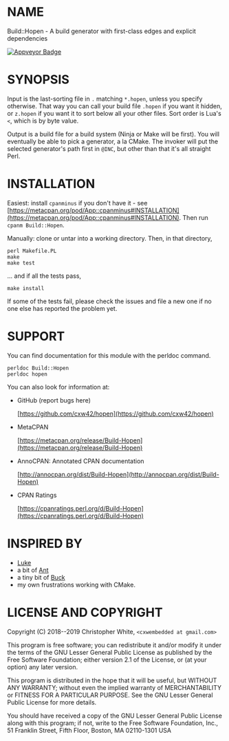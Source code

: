 # NAME

Build::Hopen - A build generator with first-class edges and explicit dependencies

[![Appveyor Badge](https://ci.appveyor.com/api/projects/status/github/cxw42/hopen?svg=true)](https://ci.appveyor.com/project/cxw42/hopen)

# SYNOPSIS

Input is the last-sorting file in `.` matching `*.hopen`, unless you
specify otherwise.  That way you can call your build file `.hopen` if
you want it hidden, or `z.hopen` if you want it to sort below all your other
files.  Sort order is Lua's `<`, which is by byte value.

Output is a build file for a build system (Ninja or Make will
be first).  You will eventually be able to pick a generator, a la CMake.
The invoker will put the selected generator's path
first in `@INC`, but other than that it's all straight Perl.

# INSTALLATION

Easiest: install `cpanminus` if you don't have it - see
[https://metacpan.org/pod/App::cpanminus#INSTALLATION](https://metacpan.org/pod/App::cpanminus#INSTALLATION).  Then run
`cpanm Build::Hopen`.

Manually: clone or untar into a working directory.  Then, in that directory,

    perl Makefile.PL
    make
    make test

... and if all the tests pass,

    make install

If some of the tests fail, please check the issues and file a new one if
no one else has reported the problem yet.

# SUPPORT

You can find documentation for this module with the perldoc command.

    perldoc Build::Hopen
    perldoc hopen

You can also look for information at:

- GitHub (report bugs here)

    [https://github.com/cxw42/hopen](https://github.com/cxw42/hopen)

- MetaCPAN

    [https://metacpan.org/release/Build-Hopen](https://metacpan.org/release/Build-Hopen)

- AnnoCPAN: Annotated CPAN documentation

    [http://annocpan.org/dist/Build-Hopen](http://annocpan.org/dist/Build-Hopen)

- CPAN Ratings

    [https://cpanratings.perl.org/d/Build-Hopen](https://cpanratings.perl.org/d/Build-Hopen)

# INSPIRED BY

- [Luke](https://github.com/gvvaughan/luke)
- a bit of [Ant](https://ant.apache.org/)
- a tiny bit of [Buck](https://buckbuild.com/concept/what_makes_buck_so_fast.html)
- my own frustrations working with CMake.

# LICENSE AND COPYRIGHT

Copyright (C) 2018--2019 Christopher White, `<cxwembedded at gmail.com>`

This program is free software; you can redistribute it and/or
modify it under the terms of the GNU Lesser General Public
License as published by the Free Software Foundation; either
version 2.1 of the License, or (at your option) any later version.

This program is distributed in the hope that it will be useful,
but WITHOUT ANY WARRANTY; without even the implied warranty of
MERCHANTABILITY or FITNESS FOR A PARTICULAR PURPOSE.  See the GNU
Lesser General Public License for more details.

You should have received a copy of the GNU Lesser General Public
License along with this program; if not, write to the Free
Software Foundation, Inc.,
51 Franklin Street, Fifth Floor, Boston, MA 02110-1301  USA
